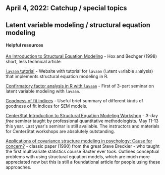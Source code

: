 ## April 4, 2022: Catchup / special topics

## Latent variable modeling / structural equation modeling

#### Helpful resources

[An Introduction to Structural Equation Modeling](http://joophox.net/publist/semfamre.pdf) - Hox and Bechger (1998) short, less technical article

[`lavaan` tutorial](https://lavaan.ugent.be/tutorial/) - Website with tutorial for `lavaan` (`la`tent `va`riable `an`alysis) that implements structural equation modeling in R.

[Confirmatory factor analysis in R with `lavaan`](https://stats.oarc.ucla.edu/r/seminars/rcfa/) - First of 3-part seminar on latent variable modeling with `lavaan`.

[Goodness of fit indices](http://www.davidakenny.net/cm/fit.htm) - Useful brief summary of different kinds of goodness of fit indices for SEM models.

[CenterStat Introduction to Structural Equation Modeling Workshop](https://centerstat.org/introduction-to-structural-equation-modeling/) - 3-day *free* seminar taught by professional quantitative methodologists. May 11-13 this year. Last year's seminar is still available. The instructors and materials for CenterStat workshops are absolutely outstanding. 

[Applications of covariance structure modeling in psychology: Cause for concern?](https://www.researchgate.net/profile/Steven-Breckler/publication/20834791_Applications_of_Covariance_Structure_Modeling_in_Psychology_Cause_for_Concern/links/5405d5920cf2c48563b1bc73/Applications-of-Covariance-Structure-Modeling-in-Psychology-Cause-for-Concern.pdf) - classic paper (1990) from the great Steve Breckler - who taught the first multivariate statistics course Baxter ever took. Outlines conceptual problems with using structural equation models, which are much more appreciated now but this is still a foundational article for people using these approaches.
